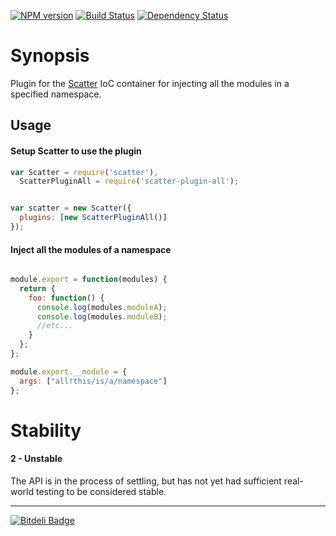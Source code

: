 [![NPM version](https://badge.fury.io/js/scatter-plugin-all.png)](http://badge.fury.io/js/scatter-plugin-all)
[![Build Status](https://travis-ci.org/mariocasciaro/scatter-plugin-all.png)](https://travis-ci.org/mariocasciaro/scatter-plugin-all)
[![Dependency Status](https://gemnasium.com/mariocasciaro/scatter-plugin-all.png)](https://gemnasium.com/mariocasciaro/scatter-plugin-all)


# Synopsis

Plugin for the [Scatter](https://github.com/mariocasciaro/scatter) IoC container for 
injecting all the modules in a specified namespace.

## Usage

#### Setup Scatter to use the plugin
```javascript
var Scatter = require('scatter'),
  ScatterPluginAll = require('scatter-plugin-all');


var scatter = new Scatter({
  plugins: [new ScatterPluginAll()]
});

```

#### Inject all the modules of a namespace

```javascript

module.export = function(modules) {
  return {
    foo: function() {
      console.log(modules.moduleA);
      console.log(modules.moduleB);
      //etc...
    }
  };
};

module.export.__module = {
  args: ["all!this/is/a/namespace"]
};

```

# Stability

#### 2 - Unstable

The API is in the process of settling, but has not yet had
sufficient real-world testing to be considered stable.

---
[![Bitdeli Badge](https://d2weczhvl823v0.cloudfront.net/mariocasciaro/scatter-plugin-all/trend.png)](https://bitdeli.com/free "Bitdeli Badge")
